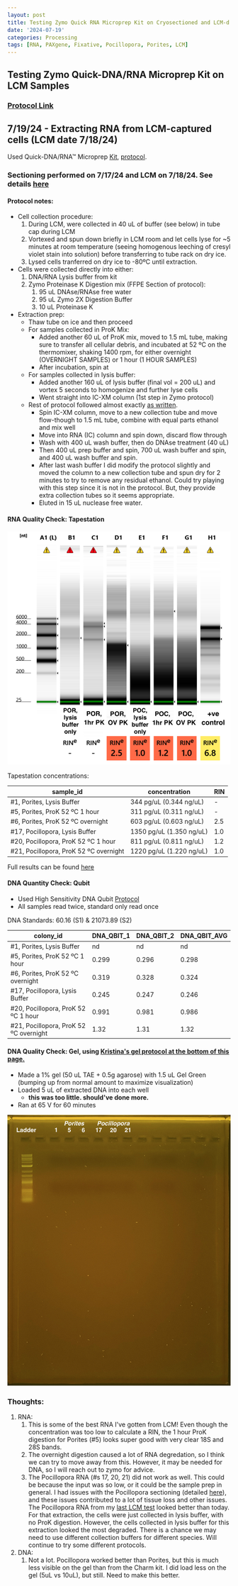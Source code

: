 ```yaml
---
layout: post
title: Testing Zymo Quick RNA Microprep Kit on Cryosectioned and LCM-d P. acuta and P. compressa
date: '2024-07-19'
categories: Processing
tags: [RNA, PAXgene, Fixative, Pocillopora, Porites, LCM]
---
```


## Testing Zymo Quick-DNA/RNA Microprep Kit on LCM Samples

### [Protocol Link](https://files.zymoresearch.com/protocols/_d7005t_d7005_quick-dna-rna_microprep_plus_kit.pdf)

## 7/19/24 - Extracting RNA from LCM-captured cells (LCM date 7/18/24)

Used Quick-DNA/RNA™ Microprep [Kit](https://www.zymoresearch.com/products/quick-dna-rna-microprep-plus-kit), [protocol](https://files.zymoresearch.com/protocols/_d7005t_d7005_quick-dna-rna_microprep_plus_kit.pdf).

### Sectioning performed on 7/17/24 and LCM on 7/18/24. See details [here](https://zdellaert.github.io/ZD_Putnam_Lab_Notebook/LCM-Test-4/) 

#### Protocol notes:

- Cell collection procedure:
  1. During LCM, were collected in 40 uL of buffer (see below) in tube cap during LCM
  2. Vortexed and spun down briefly in LCM room and let cells lyse for ~5 minutes at room temperature (seeing homogenous leeching of cresyl violet stain into solution) before transferring to tube rack on dry ice.
  3. Lysed cells tranferred on dry ice to -80ºC until extraction.
- Cells were collected directly into either:
  1. DNA/RNA Lysis buffer from kit
  2. Zymo Proteinase K Digestion mix (FFPE Section of protocol):
     1. 95 uL DNAse/RNAse free water
     2. 95 uL Zymo 2X Digestion Buffer
     3. 10 uL Proteinase K
- Extraction prep:
  - Thaw tube on ice and then proceed
  - For samples collected in ProK Mix:
    - Added another 60 uL of ProK mix, moved to 1.5 mL tube, making sure to transfer all cellular debris, and incubated at 52 ºC on the thermomixer, shaking 1400 rpm, for either overnight (OVERNIGHT SAMPLES) or 1 hour (1 HOUR SAMPLES)
    - After incubation, spin at 
  - For samples collected in lysis buffer:
    - Added another 160 uL of lysis buffer (final vol = 200 uL) and vortex 5 seconds to homogenize and further lyse cells
    - Went straight into IC-XM column (1st step in Zymo protocol)
  - Rest of protocol followed almost exactly [as written]((https://files.zymoresearch.com/protocols/_d7005t_d7005_quick-dna-rna_microprep_plus_kit.pdf)). 
    - Spin IC-XM column, move to a new collection tube and move flow-though to 1.5 mL tube, combine with equal parts ethanol and mix well
    - Move into RNA (IC) column and spin down, discard flow through
    - Wash with 400 uL wash buffer, then do DNAse treatment (40 uL)
    - Then 400 uL prep buffer and spin, 700 uL wash buffer and spin, and 400 uL wash buffer and spin.
    - After last wash buffer I did modify the protocol slightly and moved the column to a new collection tube and spun dry for 2 minutes to try to remove any residual ethanol. Could try playing with this step since it is not in the protocol. But, they provide extra collection tubes so it seems appropriate.
    - Eluted in 15 uL nuclease free water.

#### RNA Quality Check: Tapestation

![2024-07-19.JPG](https://github.com/zdellaert/ZD_Putnam_Lab_Notebook/blob/master/images/tapestation/2024-07-19.JPG?raw=true)

Tapestation concentrations:

| sample_id | concentration | RIN |
|-----------|------------|------------|
| #1, Porites, Lysis Buffer   |  344 pg/uL (0.344 ng/uL) | - |
| #5, Porites, ProK 52 ºC 1 hour  |   311 pg/uL (0.311 ng/uL)  | - | 
| #6, Porites, ProK 52 ºC overnight  |   603 pg/uL (0.603 ng/uL)  | 2.5 | 
| #17, Pocillopora, Lysis Buffer   |  1350 pg/uL (1.350 ng/uL) | 1.0 |
| #20, Pocillopora, ProK 52 ºC 1 hour  |   811 pg/uL (0.811 ng/uL)  | 1.2 | 
| #21, Pocillopora, ProK 52 ºC overnight  |   1220 pg/uL (1.220 ng/uL)  | 1.0 | 

Full results can be found [here](https://github.com/zdellaert/ZD_Putnam_Lab_Notebook/blob/master/images/tapestation/2024-07-19.pdf)

#### DNA Quantity Check: Qubit

- Used High Sensitivity DNA Qubit [Protocol](https://zdellaert.github.io/ZD_Putnam_Lab_Notebook/Qubit-Protocol/)
- All samples read twice, standard only read once

DNA Standards: 60.16 (S1) & 21073.89 (S2)

| colony_id            | DNA_QBIT_1 | DNA_QBIT_2 |    DNA_QBIT_AVG |
|----------------------|------------|------------|-----------------|
| #1, Porites, Lysis Buffer         | nd    |  nd      |   nd      |
| #5, Porites, ProK 52 ºC 1 hour    | 0.299 |  0.296   |   0.298   |
| #6, Porites, ProK 52 ºC overnight | 0.319 | 0.328    |   0.324   |
| #17, Pocillopora, Lysis Buffer    | 0.245 |  0.247   |   0.246   |
| #20, Pocillopora, ProK 52 ºC 1 hour  | 0.991 | 0.981 |   0.986   |
| #21, Pocillopora, ProK 52 ºC overnight | 1.32 | 1.31 |   1.32    |

#### DNA Quality Check: Gel, using [Kristina's gel protocol at the bottom of this page.](https://zdellaert.github.io/ZD_Putnam_Lab_Notebook/Protocols_Zymo_Quick_DNA_RNA_Miniprep_Plus/)

- Made a 1% gel (50 uL TAE + 0.5g agarose) with 1.5 uL Gel Green (bumping up from normal amount to maximize visualization)
- Loaded 5 uL of extracted DNA into each well
  - **this was too little. should've done more.**
- Ran at 65 V for 60 minutes

![2024-07-19-gel-Zymo.JPG](https://github.com/zdellaert/ZD_Putnam_Lab_Notebook/blob/master/images/gels/2024-07-19-gel-Zymo.JPG?raw=true)


### Thoughts:

1. RNA:
   1. This is some of the best RNA I've gotten from LCM! Even though the concentration was too low to calculate a RIN, the 1 hour ProK digestion for Porites (#5) looks super good with very clear 18S and 28S bands.
   2. The overnight digestion caused a lot of RNA degredation, so I think we can try to move away from this. However, it may be needed for DNA, so I will reach out to zymo for advice.
   3. The Pocillopora RNA (#s 17, 20, 21) did not work as well. This could be because the input was so low, or it could be the sample prep in general. I had issues with the Pocillopora sectioning (detailed [here](https://zdellaert.github.io/ZD_Putnam_Lab_Notebook/LCM-Test-4/)), and these issues contributed to a lot of tissue loss and other issues. The Pocillopora RNA from my [last LCM test](https://zdellaert.github.io/ZD_Putnam_Lab_Notebook/LCM-20240613-RNA-Extractions-Zymo/) looked better than today. For that extraction, the cells were just collected in lysis buffer, with no ProK digestion. However, the cells collected in lysis buffer for this extraction looked the most degraded. There is a chance we may need to use different collection buffers for different species. Will continue to try some different protocols.
2. DNA:
   1. Not a lot. Pocillopora worked better than Porites, but this is much less visible on the gel than from the Charm kit. I did load less on the gel (5uL vs 10uL), but still. Need to make this better.